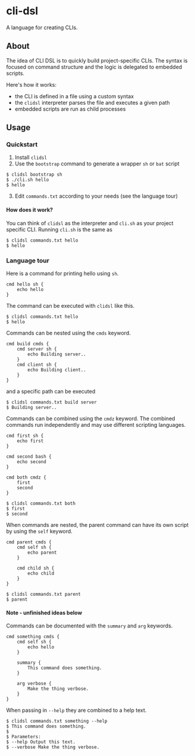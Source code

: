 # cli-dsl

A language for creating CLIs.

## About

The idea of CLI DSL is to quickly build project-specific CLIs. The syntax is focused on command structure and the logic is delegated to embedded scripts.

Here's how it works:
- the CLI is defined in a file using a custom syntax
- the `clidsl` interpreter parses the file and executes a given path
- embedded scripts are run as child processes

## Usage

### Quickstart

1. Install `clidsl`
2. Use the `bootstrap` command to generate a wrapper `sh` or `bat` script
```
$ clidsl bootstrap sh
$ ./cli.sh hello
$ hello
```
3. Edit `commands.txt` according to your needs (see the language tour)

#### How does it work?

You can think of `clidsl` as the interpreter and `cli.sh` as your project specific CLI. Running `cli.sh` is the same as

```
$ clidsl commands.txt hello
$ hello
```

### Language tour

Here is a command for printing hello using `sh`.
```
cmd hello sh {
    echo hello
}
```

The command can be executed with `clidsl` like this.
```
$ clidsl commands.txt hello
$ hello
```

Commands can be nested using the `cmds` keyword.
```
cmd build cmds {
    cmd server sh {
        echo Building server..
    }
    cmd client sh {
        echo Building client..
    }
}
```

and a specific path can be executed
```
$ clidsl commands.txt build server
$ Building server..
```

Commands can be combined using the `cmdz` keyword. The combined commands run independently and may use different scripting languages.
```
cmd first sh {
    echo first
}

cmd second bash {
    echo second
}

cmd both cmdz {
    first
    second
}
```

```
$ clidsl commands.txt both
$ first
$ second
```

When commands are nested, the parent command can have its own script by using the `self` keyword.

```
cmd parent cmds {
    cmd self sh {
        echo parent
    }

    cmd child sh {
        echo child
    }
}
```

```
$ clidsl commands.txt parent
$ parent
```

#### Note - unfinished ideas below

Commands can be documented with the `summary` and `arg` keywords.

```
cmd something cmds {
    cmd self sh {
        echo hello
    }

    summary {
        This command does something.
    }

    arg verbose {
        Make the thing verbose.
    }
}
```

When passing in `--help` they are combined to a help text.
```
$ clidsl commands.txt something --help
$ This command does something.
$
$ Parameters:
$ --help Output this text.
$ --verbose Make the thing verbose.
```

